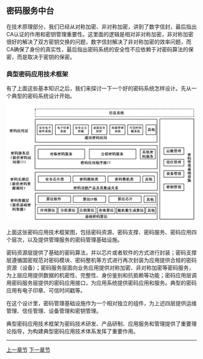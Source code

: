 ## 密码服务中台

在技术原理部分，我们已经从对称加密、非对称加密，讲到了数字信封，最后指出CA认证的作用和密钥管理重要性。这里面的逻辑是相对非对称加密，非对称加密很好的解决了双方密钥交换的问题，数字信封解决了非对称加密的效率问题，而CA确保了身份的真实性，最后指出密码系统的安全性不应依赖于对密码算法的保密，而是取决于密钥的保密。

### 典型密码应用技术框架

有了上面这些基本知识之后，我们来探讨一下一个好的密码系统怎样设计。先从一个典型的密码系统设计开始。

![img](image/b6242ee42c2641ec4c4fced64d825489.jpg)

上面这张密码应用技术框架图，包括密码资源、密码支撑、密码服务、密码应用四个层次，以及提供管理服务的密码管理基础设施。

密码资源层提供了基础的密码算法，并以芯片或者软件的方式进行封装；密码支撑层遵循国密规范对密码模块、密码整机等方式进行再次封装为应用提供合规的密码资源（设备）；密码服务层面向业务应用提供对称加密、非对称加密等密码服务，为上层应用提供数据的机密性、完整性、身份鉴别和抗抵赖等功能；密码应用层调用密码服务层提供的密码应用接口，为应用系统提供密码应用和服务。典型的密码应用有电子印章、可信时间戳等。

在这个设计里，密码管理基础设施作为一个相对独立的组件，为上述四层提供运维管理、信任管理、设备管理和密钥管理。

典型密码应用技术框架为密码技术研发、产品研制、应用服务和管理提供了重要理论指导，为构建典型密码应用技术体系发挥了重要作用。



------

[上一章节](charpter03_seeing_cryptograpy01.md) [下一章节](charpter03_seeing_cryptograpy03.md)   